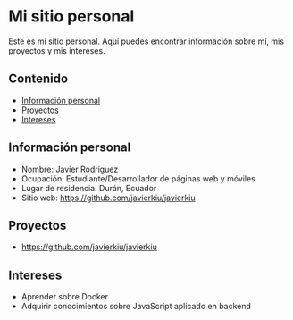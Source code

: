 # Mi sitio personal
Este es mi sitio personal. Aquí puedes encontrar información sobre mí, mis
proyectos y mis intereses.
## Contenido
* [Información personal](#información-personal)
* [Proyectos](#proyectos)
* [Intereses](#intereses)
## Información personal
* Nombre: Javier Rodríguez
* Ocupación: Estudiante/Desarrollador de páginas web y móviles
* Lugar de residencia: Durán, Ecuador
* Sitio web: https://github.com/javierkiu/javierkiu
## Proyectos
* https://github.com/javierkiu/javierkiu
## Intereses
* Aprender sobre Docker
* Adquirir conocimientos sobre JavaScript aplicado en backend
